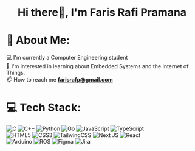 <h1 align="center">Hi there👋, I'm Faris Rafi Pramana</h1>

# 💫 About Me:
💻 I'm currently a Computer Engineering student<br>🌱 I'm interested in learning about Embedded Systems and the Internet of Things.<br> 📫 How to reach me **farisrafp@gmail.com**


# 💻 Tech Stack:
![C](https://img.shields.io/badge/c-%2300599C.svg?style=flat&logo=c&logoColor=white) ![C++](https://img.shields.io/badge/c++-%2300599C.svg?style=flat&logo=c%2B%2B&logoColor=white) ![Python](https://img.shields.io/badge/python-3670A0?style=flat&logo=python&logoColor=ffdd54) ![Go](https://img.shields.io/badge/go-%2300ADD8.svg?style=flat&logo=go&logoColor=white) ![JavaScript](https://img.shields.io/badge/javascript-%23323330.svg?style=flat&logo=javascript&logoColor=%23F7DF1E) ![TypeScript](https://img.shields.io/badge/typescript-%23007ACC.svg?style=flat&logo=typescript&logoColor=white)<br>
![HTML5](https://img.shields.io/badge/html5-%23E34F26.svg?style=flat&logo=html5&logoColor=white) ![CSS3](https://img.shields.io/badge/css3-%231572B6.svg?style=flat&logo=css3&logoColor=white) ![TailwindCSS](https://img.shields.io/badge/tailwindcss-%2338B2AC.svg?style=flat&logo=tailwind-css&logoColor=white) ![Next JS](https://img.shields.io/badge/Next-black?style=flat&logo=next.js&logoColor=white) ![React](https://img.shields.io/badge/react-%2320232a.svg?style=flat&logo=react&logoColor=%2361DAFB)<br>
![Arduino](https://img.shields.io/badge/-Arduino-00979D?style=flat&logo=Arduino&logoColor=white) ![ROS](https://img.shields.io/badge/ros-%230A0FF9.svg?style=flat&logo=ros&logoColor=white) ![Figma](https://img.shields.io/badge/figma-%23F24E1E.svg?style=flat&logo=figma&logoColor=white) ![Jira](https://img.shields.io/badge/jira-%230A0FFF.svg?style=flat&logo=jira&logoColor=white)
<!-- # 📊 GitHub Stats: -->
<!-- ![](https://github-readme-stats.vercel.app/api?username=farisrfp&theme=onedark&hide_border=false&include_all_commits=true&count_private=true) -->
<!-- ![](https://github-readme-streak-stats.herokuapp.com/?user=farisrfp&theme=onedark&hide_border=false)<br/> -->
<!-- ![](https://github-readme-stats.vercel.app/api/top-langs/?username=farisrfp&theme=onedark&hide_border=false&include_all_commits=true&count_private=true&layout=compact) -->

<!-- Proudly created with GPRM ( https://gprm.itsvg.in ) -->
